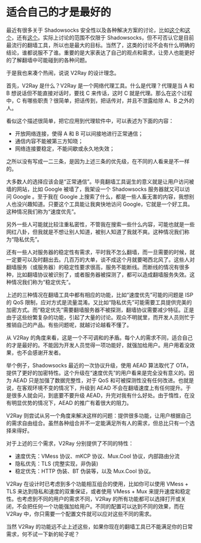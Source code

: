 # 适合自己的才是最好的

最近有很多关于 Shadowsocks 安全性以及各种解决方案的讨论，比如[这个](https://blog.zhuhaow.me/security/ss/2017/04/07/the-security-myth-of-some-network-tools/)和[这个](https://medium.com/@Blankwonder/%E5%90%84%E7%A7%8D%E5%8A%A0%E5%AF%86%E4%BB%A3%E7%90%86%E5%8D%8F%E8%AE%AE%E7%9A%84%E7%AE%80%E5%8D%95%E5%AF%B9%E6%AF%94-1ed52bf7a803)，还有[这个](https://github.com/shadowsocks/shadowsocks-org/issues/64)。实际上讨论的范围不仅限于 Shadowsocks，但不可否认它是目前最流行的翻墙工具，所以也是最大的目标。当然了，这类的讨论不会有什么明确的结论，谁都说服不了谁。重要的是大家表达了自己的观点和需求，让旁人也能更好的了解翻墙中可能碰到的各种问题。

于是我也来凑个热闹，说说 V2Ray 的设计理念。

首先，V2Ray 是什么？V2Ray 是一个网络代理工具。什么是代理？代理是当 A 和 B 想说话但不能直接对话时，要找 C 来传话，这时 C 就是代理。那么在这个过程中，C 有哪些职责？很简单，把话传到，把话传对，并且不泄露给除 A、B 之外的人。

看似这个描述很简单，把它应用到代理软件中，可以表述为下面的内容：

* 开放网络连接，使得 A 和 B 可以间接地进行正常通信；
* 通信内容不能被第三方知晓；
* 网络连接要稳定，不能间歇或永久地失效；

之所以没有写成一二三条，是因为上述三条的优先级，在不同的人看来是不一样的。

大多数人的选择应该会是“正常通信”。毕竟翻墙工具诞生的意义就是让用户访问被墙的网站，比如 Google 被墙了，我架设一个 Shadowsocks 服务器就又可以访问 Google 。至于我在 Google 上搜索了什么，都是一些人畜无害的内容，我想别人也没兴趣知道。只要这个工具能让我爽快地访问 Google，它就是一个好工具。这种情况我们称为“速度优先”。

另外一些人可能就比较注重私密性，不管我在搜索一些什么内容，可能也就是一些网红八卦，但我就是不想让别人知道，被别人知道了我就不爽。这种情况我们称为“隐私优先”。

还有一些人对服务器的稳定性有需求，平时我不怎么翻墙，而一旦需要的时候，就一定要可以及时翻出去。几百万的大单，谈不成这个月就要喝西北风了。这些人对翻墙服务（或服务器）的稳定性要求很高，服务不能断线。而断线的情况有很多种，比如翻墙协议被识别了，或者服务器被探测了，都可以造成翻墙服务失效。这种情况我们称为“稳定优先”。

上述的三种情况在翻墙工具中都有相应的功能，比如“速度优先”可能的问题是 ISP 的 QoS 限制，应对方式是流量混淆。又比如“隐私优先”可能需要工具提供完美的加密方式。而“稳定优先”需要翻墙服务器不被探测，翻墙协议需要减少特征。正是由于这些纷繁复杂的功能，引起了大量的讨论。观众不明就里，而开发人员则忙于推销自己的产品。有些问题呢，就越讨论越看不懂了。

从 V2Ray 的角度来看，这是一个不可调和的矛盾。每个人的需求不同，适合自己的才是最好的。不能因为开发人员觉得一项功能好，就强加给用户。用户用着没效果，也不会感谢开发者。

举个例子，Shadowsocks 最近的一次协议升级，使用 AEAD 算法取代了 OTA，提供了更好的加密特性。这个升级在“速度优先”的用户看来是完全没有意义的。因为 AEAD 只是加强了数据完整性，对于 QoS 和可被探测性没有任何改进。也就是说，在客观环境不变的情况下，升级到 AEAD 不会在翻墙速度上有任何提升。于是很多人就会问，到底要不要升级 AEAD，升完对我有什么好处。由于惰性，在没有明显优势的情况下，AEAD 的推广有着很大的阻力。

V2Ray 则尝试从另一个角度来解决这样的问题：提供很多功能，让用户根据自己的需求自由组合。虽然各种组合并不一定能满足所有人的需求，但总比只有一个选择来得好。

对于上述的三个需求，V2Ray 分别提供了不同的特性：

* 速度优先：VMess 协议、mKCP 协议、Mux.Cool 协议，内部路由分流
* 隐私优先：TLS (完整实现，非伪装)
* 稳定优先：HTTP 伪装、BT 伪装等，以及 Mux.Cool 协议。

V2Ray 在设计时已考虑到多个功能相互组合的使用，比如你可以使用 VMess + TLS 来达到隐私和速度的双重保证，或者使用 VMess + Mux 来提升速度和稳定性。也考虑到不同的用户的需求不同，V2Ray 的所有功能都可以选择打开或关闭，不会把任何一个功能强加给用户。不同的配置可以达到不同的效果，而在 V2Ray 中，你只需要一个配置文件就可以应对这些不同的需求。

当然 V2Ray 的功能远不止上述这些，如果你现在的翻墙工具已不能满足你的日常需求，何不试一下新的轮子呢？
